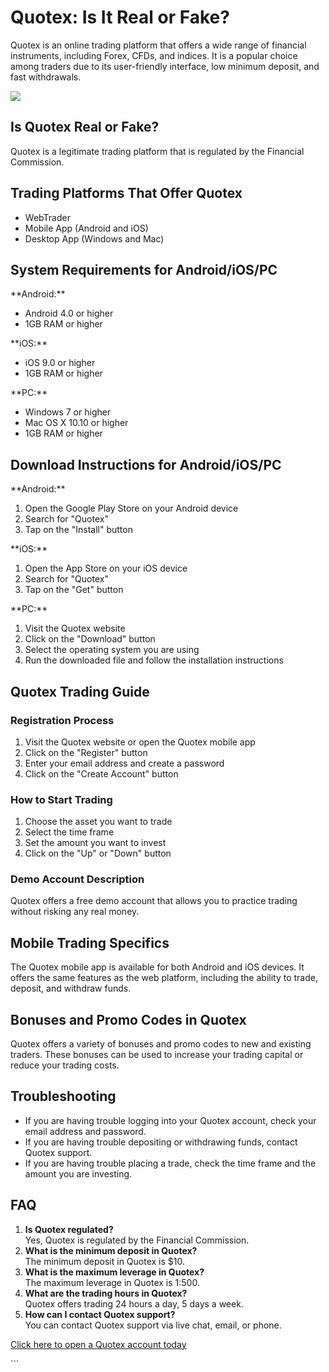 # Quotex: Is It Real or Fake?

Quotex is an online trading platform that offers a wide range of
financial instruments, including Forex, CFDs, and indices. It is a
popular choice among traders due to its user-friendly interface, low
minimum deposit, and fast withdrawals.

[![](https://static.quotex.io/files/4_en/300_250.jpg)](https://traff.sbs/brokerqxlid)

## Is Quotex Real or Fake?

Quotex is a legitimate trading platform that is regulated by the
Financial Commission.

## Trading Platforms That Offer Quotex

-   WebTrader
-   Mobile App (Android and iOS)
-   Desktop App (Windows and Mac)

## System Requirements for Android/iOS/PC

\*\*Android:\*\*

-   Android 4.0 or higher
-   1GB RAM or higher

\*\*iOS:\*\*

-   iOS 9.0 or higher
-   1GB RAM or higher

\*\*PC:\*\*

-   Windows 7 or higher
-   Mac OS X 10.10 or higher
-   1GB RAM or higher

## Download Instructions for Android/iOS/PC

\*\*Android:\*\*

1.  Open the Google Play Store on your Android device
2.  Search for "Quotex"
3.  Tap on the "Install" button

\*\*iOS:\*\*

1.  Open the App Store on your iOS device
2.  Search for "Quotex"
3.  Tap on the "Get" button

\*\*PC:\*\*

1.  Visit the Quotex website
2.  Click on the "Download" button
3.  Select the operating system you are using
4.  Run the downloaded file and follow the installation instructions

## Quotex Trading Guide

### Registration Process

1.  Visit the Quotex website or open the Quotex mobile app
2.  Click on the "Register" button
3.  Enter your email address and create a password
4.  Click on the "Create Account" button

### How to Start Trading

1.  Choose the asset you want to trade
2.  Select the time frame
3.  Set the amount you want to invest
4.  Click on the "Up" or "Down" button

### Demo Account Description

Quotex offers a free demo account that allows you to practice trading
without risking any real money.

## Mobile Trading Specifics

The Quotex mobile app is available for both Android and iOS devices. It
offers the same features as the web platform, including the ability to
trade, deposit, and withdraw funds.

## Bonuses and Promo Codes in Quotex

Quotex offers a variety of bonuses and promo codes to new and existing
traders. These bonuses can be used to increase your trading capital or
reduce your trading costs.

## Troubleshooting

-   If you are having trouble logging into your Quotex account, check
    your email address and password.
-   If you are having trouble depositing or withdrawing funds, contact
    Quotex support.
-   If you are having trouble placing a trade, check the time frame and
    the amount you are investing.

## FAQ

1.  **Is Quotex regulated?**\
    Yes, Quotex is regulated by the Financial Commission.
2.  **What is the minimum deposit in Quotex?**\
    The minimum deposit in Quotex is \$10.
3.  **What is the maximum leverage in Quotex?**\
    The maximum leverage in Quotex is 1:500.
4.  **What are the trading hours in Quotex?**\
    Quotex offers trading 24 hours a day, 5 days a week.
5.  **How can I contact Quotex support?**\
    You can contact Quotex support via live chat, email, or phone.

[Click here to open a Quotex account
today](\%22https://traff.sbs/brokerqxlid\%22)

\`\`\`

